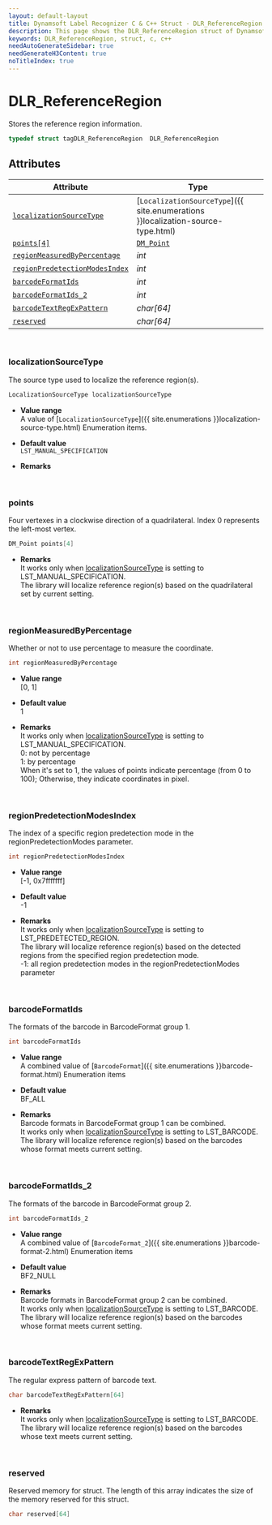 ```yaml
---
layout: default-layout
title: Dynamsoft Label Recognizer C & C++ Struct - DLR_ReferenceRegion
description: This page shows the DLR_ReferenceRegion struct of Dynamsoft Label Recognizer for C & C++ Language.
keywords: DLR_ReferenceRegion, struct, c, c++
needAutoGenerateSidebar: true
needGenerateH3Content: true
noTitleIndex: true
---
```



# DLR_ReferenceRegion
Stores the reference region information.  

```cpp
typedef struct tagDLR_ReferenceRegion  DLR_ReferenceRegion 
```  
  

## Attributes
  
| Attribute | Type |
|---------- | ---- |
| [`localizationSourceType`](#localizationsourcetype) | [`LocalizationSourceType`]({{ site.enumerations }}localization-source-type.html) |
| [`points[4]`](#points) | [`DM_Point`](point.md) |
| [`regionMeasuredByPercentage`](#regionmeasuredbypercentage) | *int* |
| [`regionPredetectionModesIndex`](#regionpredetectionmodesindex) | *int* |
| [`barcodeFormatIds`](#barcodeformatids) | *int* |
| [`barcodeFormatIds_2`](#barcodeformatids_2) | *int* |
| [`barcodeTextRegExPattern`](#barcodetextregexpattern) | *char\[64\]* |
| [`reserved`](#reserved) | *char\[64\]* |

&nbsp;

### localizationSourceType
The source type used to localize the reference region(s).
```cpp
LocalizationSourceType localizationSourceType
```
- **Value range**   
    A value of [`LocalizationSourceType`]({{ site.enumerations }}localization-source-type.html) Enumeration items.
      
- **Default value**   
    `LST_MANUAL_SPECIFICATION`
    
- **Remarks**  
    

&nbsp;

### points
Four vertexes in a clockwise direction of a quadrilateral. Index 0 represents the left-most vertex. 
```cpp
DM_Point points[4]
```
- **Remarks**   
    It works only when [localizationSourceType](#localizationsourcetype) is setting to LST_MANUAL_SPECIFICATION.<br>
    The library will localize reference region(s) based on the quadrilateral set by current setting.<br>

&nbsp;

### regionMeasuredByPercentage
Whether or not to use percentage to measure the coordinate.
```cpp
int regionMeasuredByPercentage
```
- **Value range**   
    [0, 1]
      
- **Default value**   
    1
    
- **Remarks**   
    It works only when [localizationSourceType](#localizationsourcetype) is setting to LST_MANUAL_SPECIFICATION.<br>
    0: not by percentage<br>
    1: by percentage<br>
    When it's set to 1, the values of points indicate percentage (from 0 to 100); Otherwise, they indicate coordinates in pixel.  


&nbsp;

### regionPredetectionModesIndex
The index of a specific region predetection mode in the regionPredetectionModes parameter.
```cpp
int regionPredetectionModesIndex
```
- **Value range**   
    [-1, 0x7fffffff]
      
- **Default value**   
    -1
    
- **Remarks**   
    It works only when [localizationSourceType](#localizationsourcetype) is setting to LST_PREDETECTED_REGION.<br>
    The library will localize reference region(s) based on the detected regions from the specified region predetection mode.<br>
    -1: all region predetection modes in the regionPredetectionModes parameter
    

&nbsp;

### barcodeFormatIds
The formats of the barcode in BarcodeFormat group 1.
```cpp
int barcodeFormatIds
```
- **Value range**   
    A combined value of [`BarcodeFormat`]({{ site.enumerations }}barcode-format.html) Enumeration items
      
- **Default value**   
    BF_ALL
    
- **Remarks**   
    Barcode formats in BarcodeFormat group 1 can be combined.<br>
    It works only when [localizationSourceType](#localizationsourcetype) is setting to LST_BARCODE.<br>
    The library will localize reference region(s) based on the barcodes whose format meets current setting.  
    

&nbsp;

### barcodeFormatIds_2
The formats of the barcode in BarcodeFormat group 2.
```cpp
int barcodeFormatIds_2
```
- **Value range**   
    A combined value of [`BarcodeFormat_2`]({{ site.enumerations }}barcode-format-2.html) Enumeration items
      
- **Default value**   
    BF2_NULL
    
- **Remarks**   
    Barcode formats in BarcodeFormat group 2 can be combined.<br>
    It works only when [localizationSourceType](#localizationsourcetype) is setting to LST_BARCODE.<br>
    The library will localize reference region(s) based on the barcodes whose format meets current setting.
    
&nbsp;

### barcodeTextRegExPattern
The regular express pattern of barcode text.
```cpp
char barcodeTextRegExPattern[64]
```

- **Remarks**   
    It works only when [localizationSourceType](#localizationsourcetype) is setting to LST_BARCODE.<br>
    The library will localize reference region(s) based on the barcodes whose text meets current setting.


&nbsp;

### reserved
Reserved memory for struct. The length of this array indicates the size of the memory reserved for this struct.
```cpp
char reserved[64]
```
